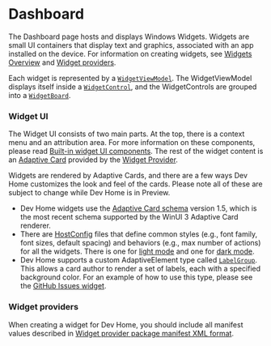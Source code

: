 # Dashboard

The Dashboard page hosts and displays Windows Widgets. Widgets are small UI containers that display text and graphics, associated with an app installed on the device. For information on creating widgets, see [Widgets Overview](https://learn.microsoft.com/windows/apps/design/widgets/) and [Widget providers](https://learn.microsoft.com/windows/apps/develop/widgets/widget-providers).

Each widget is represented by a [`WidgetViewModel`](../tools/Dashboard/DevHome.Dashboard/ViewModels/WidgetViewModel.cs). The WidgetViewModel displays itself inside a [`WidgetControl`](../../tools/Dashboard/DevHome.Dashboard/Controls/WidgetControl.xaml), and the WidgetControls are grouped into a [`WidgetBoard`](../../tools/Dashboard/DevHome.Dashboard/Controls/WidgetBoard.cs).

### Widget UI

The Widget UI consists of two main parts. At the top, there is a context menu and an attribution area. For more information on these components, please read [Built-in widget UI components](https://learn.microsoft.com/windows/apps/design/widgets/widgets-states-and-ui#built-in-widget-ui-components). The rest of the widget content is an [Adaptive Card](https://learn.microsoft.com/windows/apps/design/widgets/widgets-create-a-template) provided by the [Widget Provider](https://learn.microsoft.com/windows/apps/develop/widgets/widget-providers).

Widgets are rendered by Adaptive Cards, and there are a few ways Dev Home customizes the look and feel of the cards. Please note all of these are subject to change while Dev Home is in Preview.
* Dev Home widgets use the [Adaptive Card schema](https://adaptivecards.io/explorer/) version 1.5, which is the most recent schema supported by the WinUI 3 Adaptive Card renderer.
* There are [HostConfig](https://learn.microsoft.com/adaptive-cards/sdk/rendering-cards/uwp/host-config) files that define common styles (e.g., font family, font sizes, default spacing) and behaviors (e.g., max number of actions) for all the widgets. There is one for [light mode](../../tools/Dashboard/DevHome.Dashboard/Assets/HostConfigLight.json) and one for [dark mode](../tools/Dashboard/DevHome.Dashboard/Assets/HostConfigDark.json).
* Dev Home supports a custom AdaptiveElement type called [`LabelGroup`](../../common/Renderers/LabelGroup.cs). This allows a card author to render a set of labels, each with a specified background color. For an example of how to use this type, please see the [GitHub Issues widget](https://github.com/microsoft/devhomegithubextension/blob/main/src/GitHubExtension/Widgets/Templates/GitHubIssuesTemplate.json).

### Widget providers

When creating a widget for Dev Home, you should include all manifest values described in [Widget provider package manifest XML format](https://learn.microsoft.com/windows/apps/develop/widgets/widget-provider-manifest).
